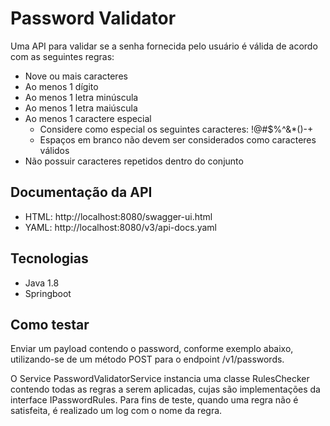 # Password Validator

Uma API para validar se a senha fornecida pelo usuário é válida de acordo com as seguintes regras:

- Nove ou mais caracteres
- Ao menos 1 dígito
- Ao menos 1 letra minúscula
- Ao menos 1 letra maiúscula
- Ao menos 1 caractere especial
  - Considere como especial os seguintes caracteres: !@#$%^&*()-+
  - Espaços em branco não devem ser considerados como caracteres válidos
- Não possuir caracteres repetidos dentro do conjunto

## Documentação da API
- HTML: http://localhost:8080/swagger-ui.html
- YAML: http://localhost:8080/v3/api-docs.yaml

## Tecnologias
- Java 1.8
- Springboot

## Como testar
Enviar um payload contendo o password, conforme exemplo abaixo, utilizando-se de um método POST para o endpoint /v1/passwords.


O Service PasswordValidatorService instancia uma classe RulesChecker contendo todas as regras a serem aplicadas, cujas são implementações da interface IPasswordRules. Para fins de teste, quando uma regra não é satisfeita, é realizado um log com o nome da regra.

